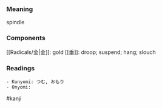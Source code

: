 ### Meaning

spindle

### Components

[[Radicals/金|金]]: gold [[垂]]: droop; suspend; hang; slouch

### Readings

```
- Kunyomi: つむ, おもり
- Onyomi: 
```

#kanji